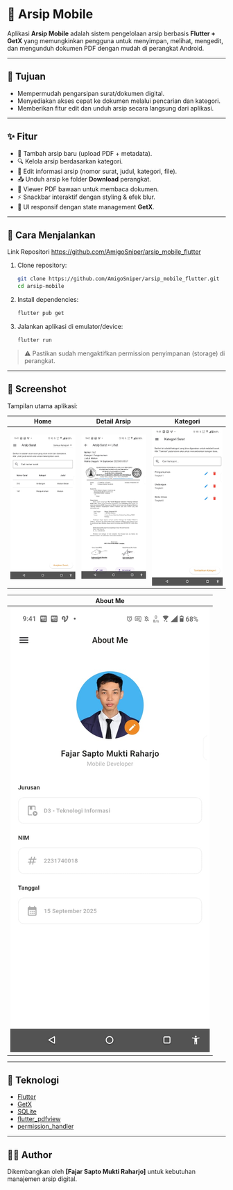 # 📂 Arsip Mobile

Aplikasi **Arsip Mobile** adalah sistem pengelolaan arsip berbasis **Flutter + GetX** yang memungkinkan pengguna untuk menyimpan, melihat, mengedit, dan mengunduh dokumen PDF dengan mudah di perangkat Android.

---

## 🎯 Tujuan
- Mempermudah pengarsipan surat/dokumen digital.  
- Menyediakan akses cepat ke dokumen melalui pencarian dan kategori.  
- Memberikan fitur edit dan unduh arsip secara langsung dari aplikasi.  

---

## ✨ Fitur
- 📑 Tambah arsip baru (upload PDF + metadata).  
- 🔍 Kelola arsip berdasarkan kategori.  
- 📝 Edit informasi arsip (nomor surat, judul, kategori, file).  
- 📤 Unduh arsip ke folder **Download** perangkat.  
- 📖 Viewer PDF bawaan untuk membaca dokumen.  
- ⚡ Snackbar interaktif dengan styling & efek blur.  
- 🎨 UI responsif dengan state management **GetX**.  

---

## 🚀 Cara Menjalankan
Link Repositori https://github.com/AmigoSniper/arsip_mobile_flutter
1. Clone repository:
   ```bash
   git clone https://github.com/AmigoSniper/arsip_mobile_flutter.git
   cd arsip-mobile
   ```

2. Install dependencies:
   ```bash
   flutter pub get
   ```

3. Jalankan aplikasi di emulator/device:
   ```bash
   flutter run
   ```

> ⚠️ Pastikan sudah mengaktifkan permission penyimpanan (storage) di perangkat.

---

## 📸 Screenshot
Tampilan utama aplikasi:

| Home | Detail Arsip | Kategori |
|------|--------------|------------|
| ![Home](screenshoot/arsip.jpg) | ![Detail](screenshoot/lihat.jpg) | ![Edit](screenshoot/kategori.jpg) |

| About Me |
|----------|
| ![Home](screenshoot/AboutMe.jpg) |

---

## 📌 Teknologi
- [Flutter](https://flutter.dev/)  
- [GetX](https://pub.dev/packages/get)  
- [SQLite](https://pub.dev/packages/sqflite)  
- [flutter_pdfview](https://pub.dev/packages/flutter_pdfview)  
- [permission_handler](https://pub.dev/packages/permission_handler)  

---

## 👨‍💻 Author
Dikembangkan oleh **[Fajar Sapto Mukti Raharjo]** untuk kebutuhan manajemen arsip digital.
